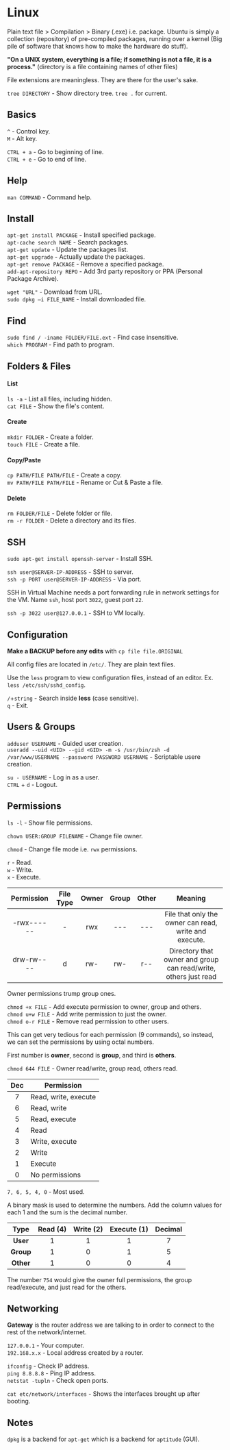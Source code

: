 # Linux

Plain text file > Compilation > Binary (.exe) i.e. package. Ubuntu is simply a collection (repository) of pre-compiled packages, running over a kernel (Big pile of software that knows how to make the hardware do stuff).  

**"On a UNIX system, everything is a file; if something is not a file, it is a process."** (directory is a file containing names of other files)  

File extensions are meaningless. They are there for the user's sake.  

`tree DIRECTORY` - Show directory tree. `tree .` for current.  

## Basics
`^` - Control key.  
`M` - Alt key.  

`CTRL + a` - Go to beginning of line.  
`CTRL + e` - Go to end of line.  

## Help
`man COMMAND` - Command help.

## Install
`apt-get install PACKAGE` - Install specified package.  
`apt-cache search NAME` - Search packages.  
`apt-get update` - Update the packages list.  
`apt-get upgrade` - Actually update the packages.  
`apt-get remove PACKAGE` - Remove a specified package.  
`add-apt-repository REPO` - Add 3rd party repository or PPA (Personal Package Archive).  

`wget "URL"` - Download from URL.    
`sudo dpkg –i FILE_NAME` - Install downloaded file.  

## Find
`sudo find / -iname FOLDER/FILE.ext` - Find case insensitive.  
`which PROGRAM` - Find path to program.

## Folders & Files

#### List
`ls -a` - List all files, including hidden.  
`cat FILE` - Show the file's content.  

#### Create
`mkdir FOLDER` - Create a folder.   
`touch FILE` - Create a file.

#### Copy/Paste
`cp PATH/FILE PATH/FILE` - Create a copy.  
`mv PATH/FILE PATH/FILE` - Rename or Cut & Paste a file.

#### Delete
`rm FOLDER/FILE` - Delete folder or file.  
`rm -r FOLDER` - Delete a directory and its files.

## SSH
`sudo apt-get install openssh-server` - Install SSH.  

`ssh user@SERVER-IP-ADDRESS` - SSH to server.  
`ssh -p PORT user@SERVER-IP-ADDRESS` - Via port.  

SSH in Virtual Machine needs a port forwarding rule in network settings for the VM. Name `ssh`, host port `3022`, guest port `22`.

`ssh -p 3022 user@127.0.0.1` - SSH to VM locally.  

## Configuration
**Make a BACKUP before any edits** with `cp file file.ORIGINAL`

All config files are located in `/etc/`. They are plain text files.  

Use the `less` program to view configuration files, instead of an editor. Ex. `less /etc/ssh/sshd_config`.  

`/`+`string` - Search inside **less** (case sensitive).  
`q` - Exit.

## Users & Groups
`adduser USERNAME` - Guided user creation.  
`useradd --uid <UID> --gid <GID> -m -s /usr/bin/zsh -d /var/www/USERNAME --password PASSWORD USERNAME` - Scriptable usere creation.  

`su - USERNAME` - Log in as a user.  
`CTRL` + `d` - Logout.

## Permissions
`ls -l` - Show file permissions.  

`chown USER:GROUP FILENAME` - Change file owner.  

`chmod` - Change file mode i.e. `rwx` permissions.  

`r` - Read.  
`w` - Write.  
`x` - Execute.  

Permission | File Type | Owner | Group | Other | Meaning
:---: | :---: | :---: | :---: | :---: | :---:
-rwx------ | - | rwx | --- | --- | File that only the owner can read, write and execute.
drw-rw---- | d | rw- | rw- | r-- | Directory that owner and group can read/write, others just read

Owner permissions trump group ones.  

`chmod +x FILE` - Add execute permission to owner, group and others.  
`chmod u+w FILE` - Add write permission to just the owner.  
`chmod o-r FILE` - Remove read permission to other users.  

This can get very tedious for each permission (9 commands), so instead, we can set the permissions by using octal numbers.  

First number is **owner**, second is **group**, and third is **others**.

`chmod 644 FILE` - Owner read/write, group read, others read.  

Dec | Permission
:---: | ---
7 | Read, write, execute
6 | Read, write
5 | Read, execute
4 | Read
3 | Write, execute
2 | Write
1 | Execute
0 | No permissions

`7, 6, 5, 4, 0` - Most used.  

A binary mask is used to determine the numbers. Add the column values for each 1 and the sum is the decimal number.  

Type | Read (4) | Write (2) | Execute (1) | Decimal
:---: | :---: | :---: | :---: | :---:
**User** | 1 | 1 | 1 | 7
**Group** | 1 | 0 | 1 | 5
**Other** | 1 | 0 | 0 | 4

The number `754` would give the owner full permissions, the group read/execute, and just read for the others.  

## Networking
**Gateway** is the router address we are talking to in order to connect to the rest of the network/internet.  

`127.0.0.1` - Your computer.  
`192.168.x.x` - Local address created by a router.  

`ifconfig` - Check IP address.  
`ping 8.8.8.8` - Ping IP address.  
`netstat -tupln` - Check open ports.

`cat etc/network/interfaces` - Shows the interfaces brought up after booting.  

## Notes
`dpkg` is a backend for `apt-get` which is a backend for `aptitude` (GUI).
